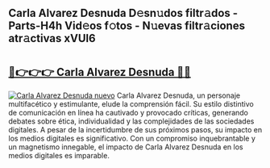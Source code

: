 ## Carla Alvarez Desnuda D𝚎sn𝚞dos filtr𝚊dos - Parts-H4h Vid𝚎os f𝚘tos - N𝚞evas filtr𝚊ciones atr𝚊ctivas xVUl6

# <h2><a href="http://mbbrj5l.tromn.icu/?c=Carla+Alvarez+Desnuda">🔗👉👉👉 Carla Alvarez Desnuda 🔗🔗</a></h2>

[![Carla Alvarez Desnuda nuevo](https://i.imgur.com/pEAQMta.gif)](http://mbbrj5l.tromn.icu/?c=Carla+Alvarez+Desnuda)
Carla Alvarez Desnuda, un personaje multifacético y estimulante, elude la comprensión fácil. Su estilo distintivo de comunicación en línea ha cautivado y provocado críticas, generando debates sobre ética, individualidad y las complejidades de las sociedades digitales. A pesar de la incertidumbre de sus próximos pasos, su impacto en los medios digitales es significativo. Con un compromiso inquebrantable y un magnetismo innegable, el impacto de Carla Alvarez Desnuda en los medios digitales es imparable.
